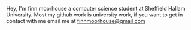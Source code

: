 Hey, I'm finn moorhouse a computer science student at Sheffield Hallam University. Most my github work is university work,
if you want to get in contact with me email me at finnmoorhouse@gmail.com

<!---
FinnMx/FinnMx is a ✨ special ✨ repository because its `README.md` (this file) appears on your GitHub profile.
You can click the Preview link to take a look at your changes.
--->

